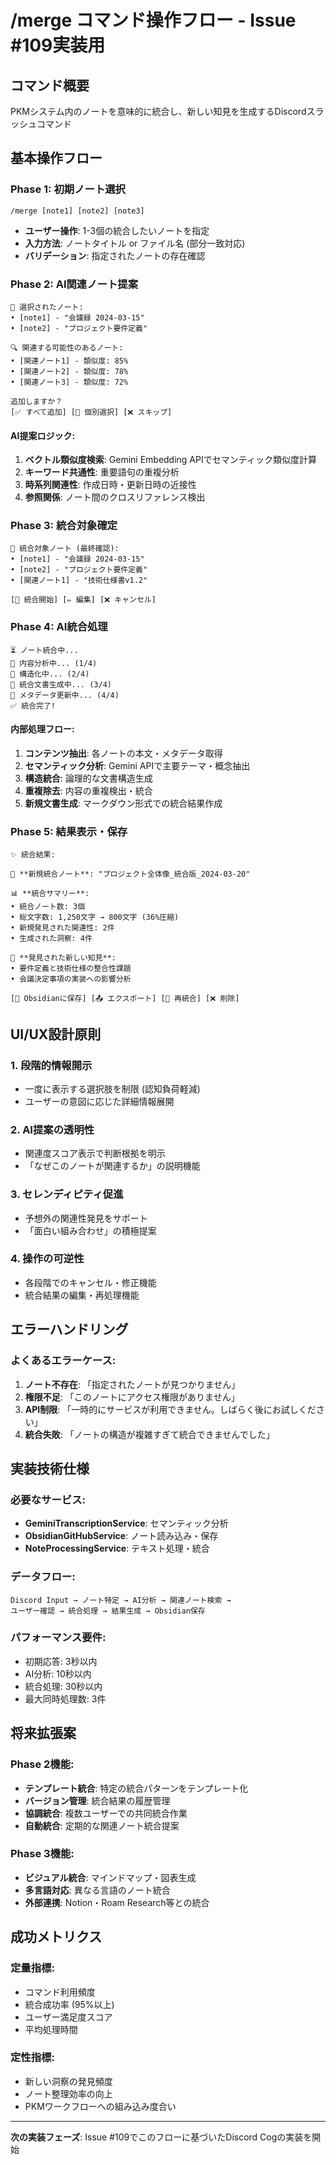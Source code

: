 # /merge コマンド操作フロー - Issue #109実装用

## コマンド概要
PKMシステム内のノートを意味的に統合し、新しい知見を生成するDiscordスラッシュコマンド

## 基本操作フロー

### Phase 1: 初期ノート選択
```
/merge [note1] [note2] [note3]
```
- **ユーザー操作**: 1-3個の統合したいノートを指定
- **入力方法**: ノートタイトル or ファイル名 (部分一致対応)
- **バリデーション**: 指定されたノートの存在確認

### Phase 2: AI関連ノート提案
```
🤖 選択されたノート:
• [note1] - "会議録 2024-03-15"
• [note2] - "プロジェクト要件定義"

🔍 関連する可能性のあるノート:
• [関連ノート1] - 類似度: 85%
• [関連ノート2] - 類似度: 78%
• [関連ノート3] - 類似度: 72%

追加しますか？
[✅ すべて追加] [🔧 個別選択] [❌ スキップ]
```

#### AI提案ロジック:
1. **ベクトル類似度検索**: Gemini Embedding APIでセマンティック類似度計算
2. **キーワード共通性**: 重要語句の重複分析
3. **時系列関連性**: 作成日時・更新日時の近接性
4. **参照関係**: ノート間のクロスリファレンス検出

### Phase 3: 統合対象確定
```
📝 統合対象ノート (最終確認):
• [note1] - "会議録 2024-03-15"
• [note2] - "プロジェクト要件定義"
• [関連ノート1] - "技術仕様書v1.2"

[🚀 統合開始] [✏️ 編集] [❌ キャンセル]
```

### Phase 4: AI統合処理
```
⏳ ノート統合中...
🔄 内容分析中... (1/4)
🔄 構造化中... (2/4)
🔄 統合文書生成中... (3/4)
🔄 メタデータ更新中... (4/4)
✅ 統合完了!
```

#### 内部処理フロー:
1. **コンテンツ抽出**: 各ノートの本文・メタデータ取得
2. **セマンティック分析**: Gemini APIで主要テーマ・概念抽出
3. **構造統合**: 論理的な文書構造生成
4. **重複除去**: 内容の重複検出・統合
5. **新規文書生成**: マークダウン形式での統合結果作成

### Phase 5: 結果表示・保存
```
✨ 統合結果:

📄 **新規統合ノート**: "プロジェクト全体像_統合版_2024-03-20"

📊 **統合サマリー**:
• 統合ノート数: 3個
• 総文字数: 1,250文字 → 800文字 (36%圧縮)
• 新規発見された関連性: 2件
• 生成された洞察: 4件

🔗 **発見された新しい知見**:
• 要件定義と技術仕様の整合性課題
• 会議決定事項の実装への影響分析

[💾 Obsidianに保存] [📤 エクスポート] [🔄 再統合] [❌ 削除]
```

## UI/UX設計原則

### 1. **段階的情報開示**
- 一度に表示する選択肢を制限 (認知負荷軽減)
- ユーザーの意図に応じた詳細情報展開

### 2. **AI提案の透明性**
- 関連度スコア表示で判断根拠を明示
- 「なぜこのノートが関連するか」の説明機能

### 3. **セレンディピティ促進**
- 予想外の関連性発見をサポート
- 「面白い組み合わせ」の積極提案

### 4. **操作の可逆性**
- 各段階でのキャンセル・修正機能
- 統合結果の編集・再処理機能

## エラーハンドリング

### よくあるエラーケース:
1. **ノート不存在**: 「指定されたノートが見つかりません」
2. **権限不足**: 「このノートにアクセス権限がありません」
3. **API制限**: 「一時的にサービスが利用できません。しばらく後にお試しください」
4. **統合失敗**: 「ノートの構造が複雑すぎて統合できませんでした」

## 実装技術仕様

### 必要なサービス:
- **GeminiTranscriptionService**: セマンティック分析
- **ObsidianGitHubService**: ノート読み込み・保存
- **NoteProcessingService**: テキスト処理・統合

### データフロー:
```
Discord Input → ノート特定 → AI分析 → 関連ノート検索 →
ユーザー確認 → 統合処理 → 結果生成 → Obsidian保存
```

### パフォーマンス要件:
- 初期応答: 3秒以内
- AI分析: 10秒以内
- 統合処理: 30秒以内
- 最大同時処理数: 3件

## 将来拡張案

### Phase 2機能:
- **テンプレート統合**: 特定の統合パターンをテンプレート化
- **バージョン管理**: 統合結果の履歴管理
- **協調統合**: 複数ユーザーでの共同統合作業
- **自動統合**: 定期的な関連ノート統合提案

### Phase 3機能:
- **ビジュアル統合**: マインドマップ・図表生成
- **多言語対応**: 異なる言語のノート統合
- **外部連携**: Notion・Roam Research等との統合

## 成功メトリクス

### 定量指標:
- コマンド利用頻度
- 統合成功率 (95%以上)
- ユーザー満足度スコア
- 平均処理時間

### 定性指標:
- 新しい洞察の発見頻度
- ノート整理効率の向上
- PKMワークフローへの組み込み度合い

---

**次の実装フェーズ**: Issue #109でこのフローに基づいたDiscord Cogの実装を開始
